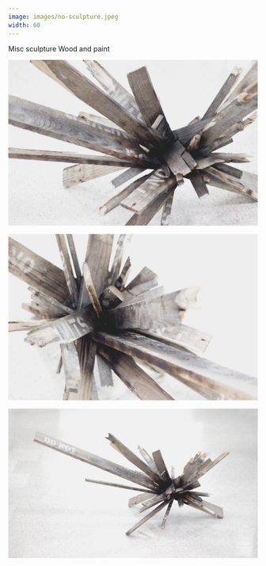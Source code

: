 ```yaml
---
image: images/no-sculpture.jpeg
width: 60
---
```


Misc sculpture
Wood and paint

![Image](images/no-sculpture.jpeg)

![Image](images/no-sculpture-1.jpeg)

![Image](images/no-sculpture-2.jpeg)